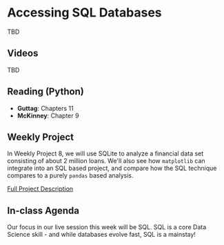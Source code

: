 # Accessing SQL Databases
TBD
<!--Explain the value of SQL databases - efficiency, expressivness.

Explain SQLite

Provide SQL Lecture

Discuss Web API Access - keeping in mind that this is just a light intro.-->

## Videos
TBD
<!--
- SQL Lectures
- SQLite in Python
- API Lecture Video
-->
    
## Reading (Python)
- **Guttag**:  Chapters 11
- **McKinney**:  Chapter 9

## Weekly Project
In Weekly Project 8, we will use SQLite to analyze a financial data set consisting of about 2 million loans.  We'll also see how `matplotlib` can integrate into an SQL based project, and compare how the SQL technique compares to a purely `pandas` based analysis.

[Full Project Description](https://github.com/scottfrees/cmps530-wp8)

## In-class Agenda
Our focus in our live session this week will be SQL.  SQL is a core Data Science skill - and while databases evolve fast, SQL is a mainstay!